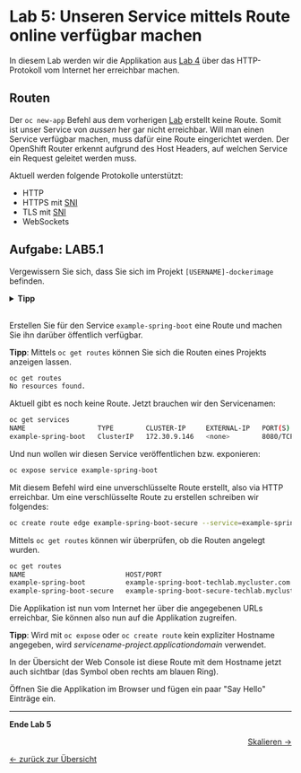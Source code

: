 # Lab 5: Unseren Service mittels Route online verfügbar machen

In diesem Lab werden wir die Applikation aus [Lab 4](04_deploy_dockerimage.md) über das HTTP-Protokoll vom Internet her erreichbar machen.

## Routen

Der `oc new-app` Befehl aus dem vorherigen [Lab](04_deploy_dockerimage.md) erstellt keine Route.
Somit ist unser Service von _aussen_ her gar nicht erreichbar.
Will man einen Service verfügbar machen, muss dafür eine Route eingerichtet werden.
Der OpenShift Router erkennt aufgrund des Host Headers, auf welchen Service ein Request geleitet werden muss.

Aktuell werden folgende Protokolle unterstützt:

- HTTP
- HTTPS mit [SNI](https://en.wikipedia.org/wiki/Server_Name_Indication)
- TLS mit [SNI](https://en.wikipedia.org/wiki/Server_Name_Indication)
- WebSockets

## Aufgabe: LAB5.1

Vergewissern Sie sich, dass Sie sich im Projekt `[USERNAME]-dockerimage` befinden.

<details><summary><b>Tipp</b></summary>oc project [USERNAME]-dockerimage</details><br/>

Erstellen Sie für den Service `example-spring-boot` eine Route und machen Sie ihn darüber öffentlich verfügbar.

__Tipp__:
Mittels `oc get routes` können Sie sich die Routen eines Projekts anzeigen lassen.

```bash
oc get routes
No resources found.
```

Aktuell gibt es noch keine Route. Jetzt brauchen wir den Servicenamen:

```bash
oc get services
NAME                  TYPE        CLUSTER-IP     EXTERNAL-IP   PORT(S)                               AGE
example-spring-boot   ClusterIP   172.30.9.146   <none>        8080/TCP,8778/TCP,9000/TCP,9779/TCP   16m
```

Und nun wollen wir diesen Service veröffentlichen bzw. exponieren:

```bash
oc expose service example-spring-boot
```

Mit diesem Befehl wird eine unverschlüsselte Route erstellt, also via HTTP erreichbar.
Um eine verschlüsselte Route zu erstellen schreiben wir folgendes:

```bash
oc create route edge example-spring-boot-secure --service=example-spring-boot
```

Mittels `oc get routes` können wir überprüfen, ob die Routen angelegt wurden.

```bash
oc get routes
NAME                         HOST/PORT                                         PATH      SERVICES              PORT       TERMINATION   WILDCARD
example-spring-boot          example-spring-boot-techlab.mycluster.com                   example-spring-boot   8080-tcp                 None
example-spring-boot-secure   example-spring-boot-secure-techlab.mycluster.com            example-spring-boot   8080-tcp   edge          None
```

Die Applikation ist nun vom Internet her über die angegebenen URLs erreichbar, Sie können also nun auf die Applikation zugreifen.

__Tipp__:
Wird mit `oc expose` oder `oc create route` kein expliziter Hostname angegeben, wird _servicename-project.applicationdomain_ verwendet.

In der Übersicht der Web Console ist diese Route mit dem Hostname jetzt auch sichtbar (das Symbol oben rechts am blauen Ring).

Öffnen Sie die Applikation im Browser und fügen ein paar "Say Hello" Einträge ein.

---

__Ende Lab 5__

<p width="100px" align="right"><a href="06_scale.md">Skalieren →</a></p>

[← zurück zur Übersicht](../README.md)
